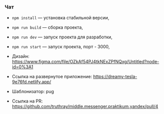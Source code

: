 ### Чат
- `npm install` — установка стабильной версии,
- `npm run build` — сборка проекта,
- `npm run dev` — запуск проекта для разработки,
- `npm run start` — запуск проекта, порт - 3000,

- Дизайн: https://www.figma.com/file/OZkAf54PJ4tkNExZPfNQxg/Untitled?node-id=0%3A1
- Ссылка на развернутое приложение: https://dreamy-tesla-9e76fd.netlify.app/
- Шаблонизатор: pug
- Ссылка на PR: https://github.com/truthray/middle.messenger.praktikum.yandex/pull/4
